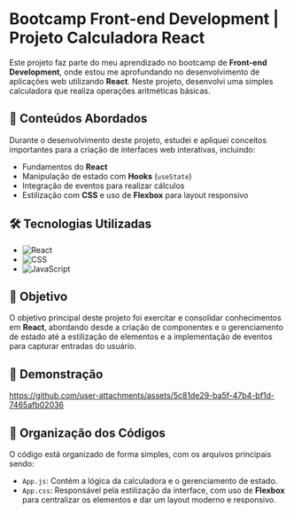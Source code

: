 # Bootcamp Front-end Development | Projeto Calculadora React

Este projeto faz parte do meu aprendizado no bootcamp de **Front-end Development**, onde estou me aprofundando no desenvolvimento de aplicações web utilizando **React**. Neste projeto, desenvolvi uma simples calculadora que realiza operações aritméticas básicas.

## 🚀 Conteúdos Abordados

Durante o desenvolvimento deste projeto, estudei e apliquei conceitos importantes para a criação de interfaces web interativas, incluindo:

- Fundamentos do **React**
- Manipulação de estado com **Hooks** (`useState`)
- Integração de eventos para realizar cálculos
- Estilização com **CSS** e uso de **Flexbox** para layout responsivo

## 🛠️ Tecnologias Utilizadas

- ![React](https://img.shields.io/badge/React-20232A?style=for-the-badge&logo=react&logoColor=61DAFB)
- ![CSS](https://img.shields.io/badge/CSS-1572B6?style=for-the-badge&logo=css3&logoColor=white)
- ![JavaScript](https://img.shields.io/badge/JavaScript-323330?style=for-the-badge&logo=javascript&logoColor=F7DF1E)

## 🎯 Objetivo

O objetivo principal deste projeto foi exercitar e consolidar conhecimentos em **React**, abordando desde a criação de componentes e o gerenciamento de estado até a estilização de elementos e a implementação de eventos para capturar entradas do usuário.

## 🎥 Demonstração
https://github.com/user-attachments/assets/5c81de29-ba5f-47b4-bf1d-7465afb02036


## 📂 Organização dos Códigos

O código está organizado de forma simples, com os arquivos principais sendo:

- `App.js`: Contém a lógica da calculadora e o gerenciamento de estado.
- `App.css`: Responsável pela estilização da interface, com uso de **Flexbox** para centralizar os elementos e dar um layout moderno e responsivo.
